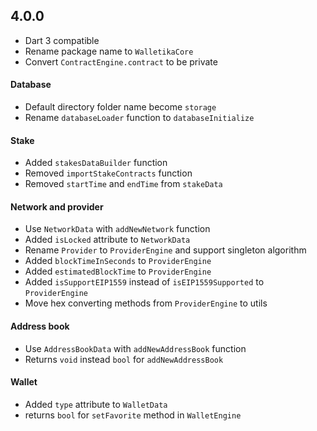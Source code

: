 ## 4.0.0


- Dart 3 compatible
- Rename package name to `WalletikaCore`
- Convert `ContractEngine.contract` to be private
#### Database
- Default directory folder name become `storage`
- Rename `databaseLoader` function to `databaseInitialize`
#### Stake
- Added `stakesDataBuilder` function
- Removed `importStakeContracts` function
- Removed `startTime` and `endTime` from `stakeData`
#### Network and provider
- Use `NetworkData` with `addNewNetwork` function
- Added `isLocked` attribute to `NetworkData`
- Rename `Provider` to `ProviderEngine` and support singleton algorithm
- Added `blockTimeInSeconds` to `ProviderEngine`
- Added `estimatedBlockTime` to `ProviderEngine`
- Added `isSupportEIP1559` instead of `isEIP1559Supported` to `ProviderEngine`
- Move hex converting methods from `ProviderEngine` to utils
#### Address book
- Use `AddressBookData` with `addNewAddressBook` function
- Returns `void` instead `bool` for `addNewAddressBook` 
#### Wallet
- Added `type` attribute to `WalletData`
- returns `bool` for `setFavorite` method in `WalletEngine`